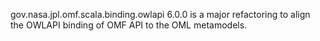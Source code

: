 gov.nasa.jpl.omf.scala.binding.owlapi 6.0.0 is a major refactoring to align the OWLAPI binding of OMF API to the OML metamodels.